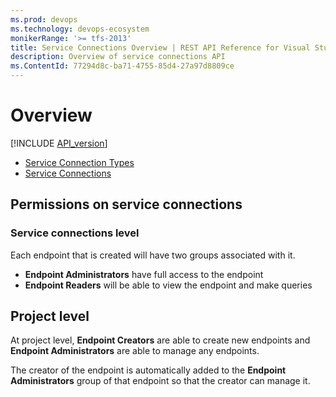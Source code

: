 ```yaml
---
ms.prod: devops
ms.technology: devops-ecosystem
monikerRange: '>= tfs-2013'
title: Service Connections Overview | REST API Reference for Visual Studio Team Services and Team Foundation Server
description: Overview of service connections API
ms.ContentId: 77294d8c-ba71-4755-85d4-27a97d8809ce
---
```


# Overview

[!INCLUDE [API_version](../_data/version3-preview1.md)]

* [Service Connection Types](./endpoint-types.md)
* [Service Connections](./endpoints.md)

## Permissions on service connections

### Service connections level

Each endpoint that is created will have two groups associated with it.

* __Endpoint Administrators__ have full access to the endpoint
* __Endpoint Readers__ will be able to view the endpoint and make queries 

## Project level

At project level, __Endpoint Creators__ are able to create new endpoints and __Endpoint Administrators__ are able to manage any endpoints.

The creator of the endpoint is automatically added to the __Endpoint Administrators__ group of that endpoint so that the creator can manage it.
